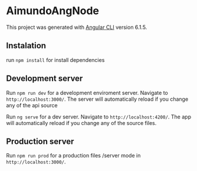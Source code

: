 # AimundoAngNode

This project was generated with [Angular CLI](https://github.com/angular/angular-cli) version 6.1.5.


## Instalation

run `npm install` for install dependencies

## Development server

Run `npm run dev` for a development enviroment server. Navigate to `http://localhost:3000/`. The server will automatically reload if you change any of the api source 

Run `ng serve` for a dev server. Navigate to `http://localhost:4200/`. The app will automatically reload if you change any of the source files.

## Production server

Run `npm run prod` for a production files /server  mode in `http://localhost:3000/`. 

